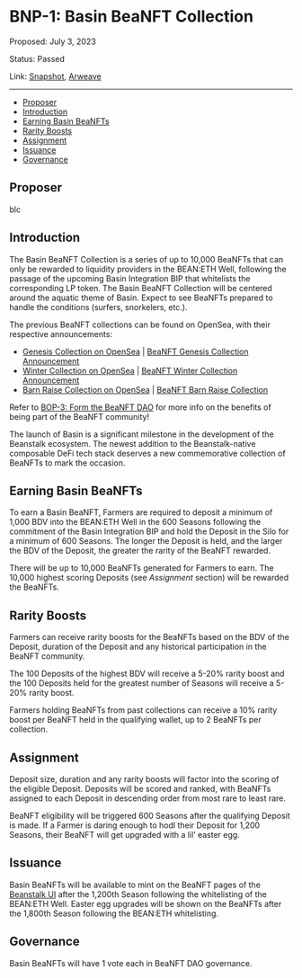 # BNP-1: Basin BeaNFT Collection

Proposed: July 3, 2023

Status: Passed

Link: [Snapshot](https://snapshot.org/#/beanft.eth/proposal/0x9633898c24f0b05188d81082216384e6025c87e7c73b4cdacaa061c552662ed8), [Arweave](https://arweave.net/E-xzlUDt88b0AxOmugo0S4C098rpKxIhQdeB5DwfFiw)

---

- [Proposer](#proposer)
- [Introduction](#introduction)
- [Earning Basin BeaNFTs](#earning-basin-beanfts)
- [Rarity Boosts](#rarity-boosts)
- [Assignment](#assignment)
- [Issuance](#issuance)
- [Governance](#governance)

## Proposer

blc

## Introduction

The Basin BeaNFT Collection is a series of up to 10,000 BeaNFTs that can only be rewarded to liquidity providers in the BEAN:ETH Well, following the passage of the upcoming Basin Integration BIP that whitelists the corresponding LP token. The Basin BeaNFT Collection will be centered around the aquatic theme of Basin. Expect to see BeaNFTs prepared to handle the conditions (surfers, snorkelers, etc.).

The previous BeaNFT collections can be found on OpenSea, with their respective announcements:

- [Genesis Collection on OpenSea](https://opensea.io/collection/beanft-genesis) | [BeaNFT Genesis Collection Announcement](https://bean.money/blog/announcing-beanft-genesis-collection)
- [Winter Collection on OpenSea](https://opensea.io/collection/beanft-winter) | [BeaNFT Winter Collection Announcement](https://bean.money/blog/beanft-winter-collection)
- [Barn Raise Collection on OpenSea](https://opensea.io/collection/beanft-barn-raise) | [BeaNFT Barn Raise Collection](https://bean.money/blog/beanft-barn-raise-collection)

Refer to [BOP-3: Form the BeaNFT DAO](https://a3erndccfzqjsivrftrrjyv37vh2yfnforv4yzw4pibxltxdyx4a.arweave.net/BskWjEIuYJkisSzjFOK7_U-sFaV0a8xm3HoDdc7jxfg) for more info on the benefits of being part of the BeaNFT community!

The launch of Basin is a significant milestone in the development of the Beanstalk ecosystem. The newest addition to the Beanstalk-native composable DeFi tech stack deserves a new commemorative collection of BeaNFTs to mark the occasion.

## Earning Basin BeaNFTs

To earn a Basin BeaNFT, Farmers are required to deposit a minimum of 1,000 BDV into the BEAN:ETH Well in the 600 Seasons following the commitment of the Basin Integration BIP and hold the Deposit in the Silo for a minimum of 600 Seasons. The longer the Deposit is held, and the larger the BDV of the Deposit, the greater the rarity of the BeaNFT rewarded.

There will be up to 10,000 BeaNFTs generated for Farmers to earn. The 10,000 highest scoring Deposits (see *Assignment* section) will be rewarded the BeaNFTs.

## Rarity Boosts

Farmers can receive rarity boosts for the BeaNFTs based on the BDV of the Deposit, duration of the Deposit and any historical participation in the BeaNFT community.

The 100 Deposits of the highest BDV will receive a 5-20% rarity boost and the 100 Deposits held for the greatest number of Seasons will receive a 5-20% rarity boost.

Farmers holding BeaNFTs from past collections can receive a 10% rarity boost per BeaNFT held in the qualifying wallet, up to 2 BeaNFTs per collection.

## Assignment

Deposit size, duration and any rarity boosts will factor into the scoring of the eligible Deposit. Deposits will be scored and ranked, with BeaNFTs assigned to each Deposit in descending order from most rare to least rare.

BeaNFT eligibility will be triggered 600 Seasons after the qualifying Deposit is made. If a Farmer is daring enough to hodl their Deposit for 1,200 Seasons, their BeaNFT will get upgraded with a lil’ easter egg.

## Issuance

Basin BeaNFTs will be available to mint on the BeaNFT pages of the [Beanstalk UI](https://app.bean.money/#/nft) after the 1,200th Season following the whitelisting of the BEAN:ETH Well. Easter egg upgrades will be shown on the BeaNFTs after the 1,800th Season following the BEAN:ETH whitelisting.

## Governance

Basin BeaNFTs will have 1 vote each in BeaNFT DAO governance.
